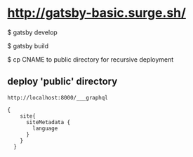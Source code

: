 # http://gatsby-basic.surge.sh/

$ gatsby develop

$ gatsby build

$ cp CNAME to public directory for recursive deployment

## deploy 'public' directory




` http://localhost:8000/___graphql `
```
{
    site{
      siteMetadata {
        language
      }
    }
  }
  ```